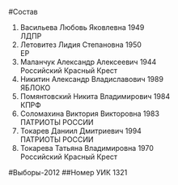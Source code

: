 #Состав
1. Васильева Любовь Яковлевна 1949   
    ЛДПР
2. Летовитез Лидия Степановна 1950   
    ЕР
3. Маланчук Александр Алексеевич 1944   
    Российский Красный Крест
4. Никитин Александр Владиславович 1989   
    ЯБЛОКО
5. Помянтовский Никита Владимирович 1984   
    КПРФ
6. Соломахина Виктория Викторовна 1983   
    ПАТРИОТЫ РОССИИ
7. Токарев Даниил Дмитриевич 1994   
    ПАТРИОТЫ РОССИИ
8. Токарева Татьяна Владимировна 1970   
    Российский Красный Крест

#Выборы-2012
##Номер УИК
1321